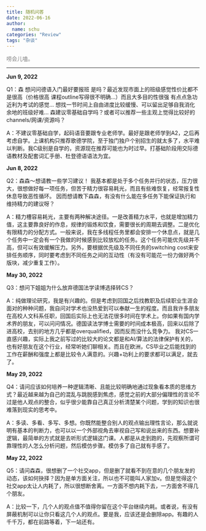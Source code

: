 ```yaml
---
title: 随机问答
date: 2022-06-16
author:
  name: schu
categories: "Review"
tags: "杂谈"
---
```



<span style="color:grey"> 唠会儿嗑。</span>

___________________________________________


**Jun 9, 2022**  

Q1：森 想问问德语入门最好要报班 是吗？最近发现市面上的班级感觉性价比都不是很高（价格很高 课程outline写得很不明确…）而且大多目的性很强 有点点急功近利为考试的感觉… 想找一节时间上自由进度比较缓慢、可以留出足够自我消化余地的班级好难…
森建议零基础自学吗？或者可以推荐一些主观上觉得比较好的channels/网课/资源吗？

A：不建议零基础自学，起码语音要跟专业老师学。最好是跟老师学到A2，之后再考虑自学。上课机构只推荐歌德学院，至于独门独户个别招生的就太多了，水平难以判断。我C级别是自学的，资源现在推荐可能也为时过早。打基础阶段用交际德语教材及配套词汇手册、杜登德语语法为宜。

**Jun 8, 2022**  

Q2：森森～想请教一些学习建议！
我基本都是处于多个任务并行的状态，压力很大，很想做好每一项任务，但苦于精力很容易耗光，而且有些难恢复，经常报复性休息导致恶性循环。
因而想请教下森森，有没有什么能在多任务下能保证执行和维持精力的建议呀？

A：精力槽容易耗光，主要有两种解决途径。一是改善精力水平，也就是增加精力值，这主要靠良好的作息，规律的锻炼和饮食，需要很长的周期去调整。二是优化有限精力的分配方式。一般来说，我在多线程任务里都会安排一个休息点，就是几个任务中一定会有一个我做的时候感到比较放松的任务。这个任务可能优先级并不高，但可以有效缓解压力。另外，要根据优先级及不同任务的switching cost来安排任务顺序，同时要考虑到不同任务之间的互动性（有没有可能花一份力做好两个版块，减少重复工作）。

**May 30, 2022**  

Q3：想问下姐姐为什么放弃德国法学读博选择转CS？

A：纯做理论研究，我是有兴趣的。但是考虑到回国之后找教职及后续职业生涯会面对的种种问题，我自问对学术也没热爱到可以奉献一生的程度。而且我许多朋友在高校人文科系任职，回国后实际上也无法花很多时间在学术上。你如果有国内学术界的朋友，可以问问情况。德国读法学博士需要的时间成本极高，回来以后除了进高校，去别的地方几乎都是overqualified，因而反而没什么竞争力。
我对CS一直感兴趣，实际上我之前写过的比较大的论文都是和AI/算法的法律保护有关的，也有好朋友在这个行业，经常听她们聊相关。而且在欧洲，CS毕业之后能找到的工作在薪酬和强度上都是比较令人满意的。兴趣+功利上的要求都可以满足，就去了。

**May 29, 2022**  

Q4：请问应该如何培养一种逻辑清晰、且能比较明确地通过现象看本质的思维方式？最近越来越为自己的混乱与跳脱感到焦虑，感觉之前的大部分偏理性的言论不过是他人观点的整合，似乎很少能靠自己真正分析清楚某个问题，学到的知识也很难落到现实的思考中。

A：多读、多看、多写、多想。你既然能整合别人的观点输出理性言论，那么就说明有基本的判断力，也可以以一个外部视角去审视自己写和说出来的东西。想要补逻辑，最简单的方式就是去听形式逻辑这门课。人都是从走到跑的，先观察所谓可靠理性的人怎么分析问题，然后模仿步骤。模仿多了自己就有手感了。

**May 22, 2022**  

Q5：请问森森，很想删了一个社交app，但是删了就看不到在意的几个朋友发的动态，该如何抉择？因为是单方面关注，所以也不可能叫人家加v。但是觉得这个社交app太让人内耗了，所以很想断舍离。一方面不想内耗下去，一方面舍不得几个朋友。

A：比较一下，几个人的观点值不值得你留在这个平台继续内耗。或者说，有没有屏蔽机制可以让你只看这几个人的观点。要是我，应该还是会删除app。有趣的人千千万，都在前路等着，下一站还有。
